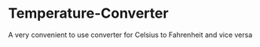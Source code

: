 # Temperature-Converter
A very convenient to use converter for Celsius to Fahrenheit and vice versa
